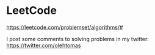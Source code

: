 # LeetCode
https://leetcode.com/problemset/algorithms/#

I post some comments to solving problems in my twitter:
https://twitter.com/olehtomas
